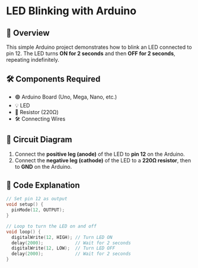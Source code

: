 # LED Blinking with Arduino

## 🚀 Overview
This simple Arduino project demonstrates how to blink an LED connected to pin 12. The LED turns **ON for 2 seconds** and then **OFF for 2 seconds**, repeating indefinitely.

## 🛠 Components Required
- 🟢 Arduino Board (Uno, Mega, Nano, etc.)
- 💡 LED
- 🔌 Resistor (220Ω)
- 🛠 Connecting Wires

## 🔌 Circuit Diagram
1. Connect the **positive leg (anode)** of the LED to **pin 12** on the Arduino.
2. Connect the **negative leg (cathode)** of the LED to a **220Ω resistor**, then to **GND** on the Arduino.

## 📜 Code Explanation
```cpp
// Set pin 12 as output
void setup() {
  pinMode(12, OUTPUT);
}

// Loop to turn the LED on and off
void loop() {
  digitalWrite(12, HIGH); // Turn LED ON
  delay(2000);            // Wait for 2 seconds
  digitalWrite(12, LOW);  // Turn LED OFF
  delay(2000);            // Wait for 2 seconds
}
